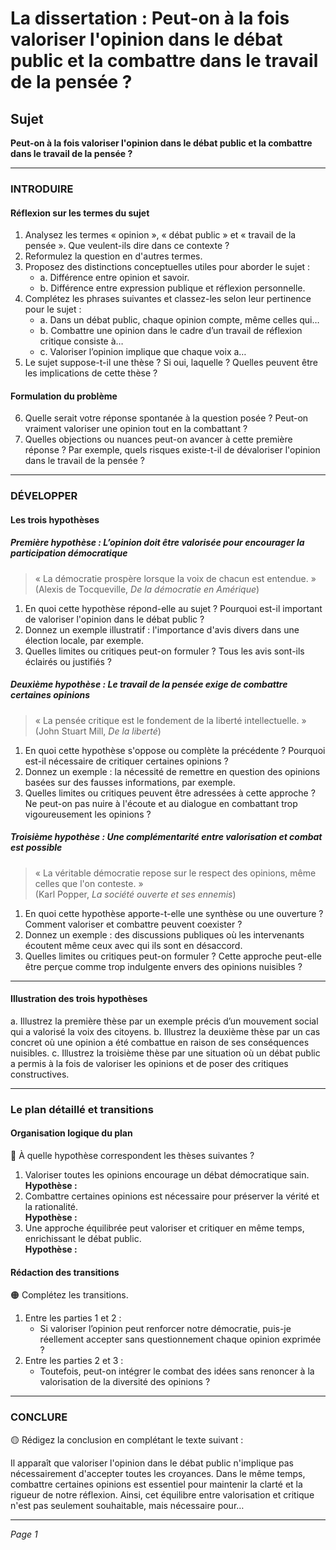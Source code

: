 # La dissertation : Peut-on à la fois valoriser l'opinion dans le débat public et la combattre dans le travail de la pensée ?

## Sujet
**Peut-on à la fois valoriser l'opinion dans le débat public et la combattre dans le travail de la pensée ?**

---

### INTRODUIRE

#### Réflexion sur les termes du sujet

1. Analysez les termes « opinion », « débat public » et « travail de la pensée ». Que veulent-ils dire dans ce contexte ?
2. Reformulez la question en d'autres termes.
3. Proposez des distinctions conceptuelles utiles pour aborder le sujet :
   - a. Différence entre opinion et savoir.
   - b. Différence entre expression publique et réflexion personnelle.
4. Complétez les phrases suivantes et classez-les selon leur pertinence pour le sujet :
   - a. Dans un débat public, chaque opinion compte, même celles qui…
   - b. Combattre une opinion dans le cadre d’un travail de réflexion critique consiste à…
   - c. Valoriser l’opinion implique que chaque voix a…
5. Le sujet suppose-t-il une thèse ? Si oui, laquelle ? Quelles peuvent être les implications de cette thèse ?

#### Formulation du problème

6. Quelle serait votre réponse spontanée à la question posée ? Peut-on vraiment valoriser une opinion tout en la combattant ?
7. Quelles objections ou nuances peut-on avancer à cette première réponse ? Par exemple, quels risques existe-t-il de dévaloriser l'opinion dans le travail de la pensée ?

---

### DÉVELOPPER

#### Les trois hypothèses

##### Première hypothèse : L’opinion doit être valorisée pour encourager la participation démocratique

> « La démocratie prospère lorsque la voix de chacun est entendue. »  
> (Alexis de Tocqueville, *De la démocratie en Amérique*)

1. En quoi cette hypothèse répond-elle au sujet ? Pourquoi est-il important de valoriser l'opinion dans le débat public ?
2. Donnez un exemple illustratif : l'importance d'avis divers dans une élection locale, par exemple.
3. Quelles limites ou critiques peut-on formuler ? Tous les avis sont-ils éclairés ou justifiés ?

##### Deuxième hypothèse : Le travail de la pensée exige de combattre certaines opinions

> « La pensée critique est le fondement de la liberté intellectuelle. »  
> (John Stuart Mill, *De la liberté*)

1. En quoi cette hypothèse s'oppose ou complète la précédente ? Pourquoi est-il nécessaire de critiquer certaines opinions ?
2. Donnez un exemple : la nécessité de remettre en question des opinions basées sur des fausses informations, par exemple.
3. Quelles limites ou critiques peuvent être adressées à cette approche ? Ne peut-on pas nuire à l'écoute et au dialogue en combattant trop vigoureusement les opinions ?

##### Troisième hypothèse : Une complémentarité entre valorisation et combat est possible

> « La véritable démocratie repose sur le respect des opinions, même celles que l'on conteste. »  
> (Karl Popper, *La société ouverte et ses ennemis*)

1. En quoi cette hypothèse apporte-t-elle une synthèse ou une ouverture ? Comment valoriser et combattre peuvent coexister ?
2. Donnez un exemple : des discussions publiques où les intervenants écoutent même ceux avec qui ils sont en désaccord.
3. Quelles limites ou critiques peut-on formuler ? Cette approche peut-elle être perçue comme trop indulgente envers des opinions nuisibles ?

---

#### Illustration des trois hypothèses

a. Illustrez la première thèse par un exemple précis d’un mouvement social qui a valorisé la voix des citoyens.
b. Illustrez la deuxième thèse par un cas concret où une opinion a été combattue en raison de ses conséquences nuisibles.
c. Illustrez la troisième thèse par une situation où un débat public a permis à la fois de valoriser les opinions et de poser des critiques constructives.

---

### Le plan détaillé et transitions

#### Organisation logique du plan

🔴 À quelle hypothèse correspondent les thèses suivantes ?

1. Valoriser toutes les opinions encourage un débat démocratique sain.  
   **Hypothèse :**
2. Combattre certaines opinions est nécessaire pour préserver la vérité et la rationalité.  
   **Hypothèse :**
3. Une approche équilibrée peut valoriser et critiquer en même temps, enrichissant le débat public.  
   **Hypothèse :**

#### Rédaction des transitions

🟠 Complétez les transitions.

1. Entre les parties 1 et 2 :  
   - Si valoriser l’opinion peut renforcer notre démocratie, puis-je réellement accepter sans questionnement chaque opinion exprimée ?
2. Entre les parties 2 et 3 :  
   - Toutefois, peut-on intégrer le combat des idées sans renoncer à la valorisation de la diversité des opinions ?

---

### CONCLURE

🟡 Rédigez la conclusion en complétant le texte suivant :

Il apparaît que valoriser l'opinion dans le débat public n'implique pas nécessairement d'accepter toutes les croyances. Dans le même temps, combattre certaines opinions est essentiel pour maintenir la clarté et la rigueur de notre réflexion. Ainsi, cet équilibre entre valorisation et critique n'est pas seulement souhaitable, mais nécessaire pour… 

---

*Page 1*